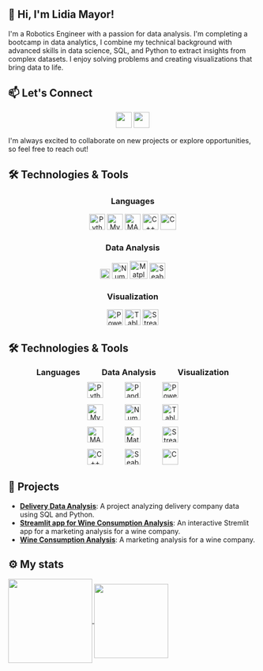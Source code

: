 ## 👋 Hi, I'm Lidia Mayor!

I'm a Robotics Engineer with a passion for data analysis. I'm completing a bootcamp in data analytics, I combine my technical background with advanced skills in data science, SQL, and Python to extract insights from complex datasets. I enjoy solving problems and creating visualizations that bring data to life.

## 📫 Let's Connect

<div align="center">
<a href = 'https://www.linkedin.com/in/lidia-mayor-sanjuan-3b350930b/'> <img width = '32px' src="https://raw.githubusercontent.com/rahulbanerjee26/githubAboutMeGenerator/main/icons/linked-in-alt.svg"/></a> 
<a href = 'https://github.com/lidiamayor'> <img width = '32px' src="https://raw.githubusercontent.com/rahulbanerjee26/githubAboutMeGenerator/main/icons/github.svg"/></a>
</div>

I'm always excited to collaborate on new projects or explore opportunities, so feel free to reach out!

## 🛠️ Technologies & Tools

<div align="center">
  
  <h3>Languages</h3>
  <img width="32px" src="https://github.com/rahulbanerjee26/githubProfileReadmeGenerator/blob/main/icons/python.svg" alt="Python"/>
  <img width="32px" src="https://github.com/rahulbanerjee26/githubProfileReadmeGenerator/blob/main/icons/mysql.svg" alt="MySQL"/>
  <img width="32px" src="https://github.com/rahulbanerjee26/githubProfileReadmeGenerator/blob/main/icons/matlab.svg" alt="MATLAB"/>
  <img width="32px" src="https://github.com/rahulbanerjee26/githubProfileReadmeGenerator/blob/main/icons/cpp.svg" alt="C++"/>
  <img width="32px" src="https://github.com/rahulbanerjee26/githubProfileReadmeGenerator/blob/main/icons/c.svg" alt="C"/>
  
  <h3>Data Analysis</h3>
  <img width="20px" src="https://seeklogo.com/images/P/pandas-icon-logo-BE10401BF1-seeklogo.com.png" alt="Pandas"/>
  <img width="32px" src="https://cdn.worldvectorlogo.com/logos/numpy-1.svg" alt="NumPy"/>
  <img width="36px" src="https://pydata.org/wp-content/uploads/2016/07/matplotlib-logo-300.png" alt="Matplotlib"/>
  <img width="32px" src="https://cdn.worldvectorlogo.com/logos/seaborn-1.svg" alt="Seaborn"/>
  
  <h3>Visualization</h3>
  <img width="32px" src="https://banner2.cleanpng.com/20180708/hit/aawf0uur5.webp" alt="Power BI"/>
  <img width="32px" src="https://cdn.worldvectorlogo.com/logos/tableau-software.svg" alt="Tableau"/>
  <img width="32px" src="https://seeklogo.com/images/S/streamlit-logo-1A3B208AE4-seeklogo.com.png" alt="Streamlit"/>
  
</div>

## 🛠️ Technologies & Tools

<div align="center">
  
  <!-- Row for titles -->
  <h3 style="display:inline-block; margin: 0 20px;">Languages</h3>
  <h3 style="display:inline-block; margin: 0 20px;">Data Analysis</h3>
  <h3 style="display:inline-block; margin: 0 20px;">Visualization</h3>

  <!-- Row for icons -->
  <div style="margin-top: 10px;">
    <img width="32px" style="margin: 0 20px;" src="https://github.com/rahulbanerjee26/githubProfileReadmeGenerator/blob/main/icons/python.svg" alt="Python"/>
    <img width="32px" style="margin: 0 20px;" src="https://seeklogo.com/images/P/pandas-icon-logo-BE10401BF1-seeklogo.com.png" alt="Pandas"/>
    <img width="32px" style="margin: 0 20px;" src="https://banner2.cleanpng.com/20180708/hit/aawf0uur5.webp" alt="Power BI"/>
  </div>

  <div style="margin-top: 10px;">
    <img width="32px" style="margin: 0 20px;" src="https://github.com/rahulbanerjee26/githubProfileReadmeGenerator/blob/main/icons/mysql.svg" alt="MySQL"/>
    <img width="32px" style="margin: 0 20px;" src="https://cdn.worldvectorlogo.com/logos/numpy-1.svg" alt="NumPy"/>
    <img width="32px" style="margin: 0 20px;" src="https://cdn.worldvectorlogo.com/logos/tableau-software.svg" alt="Tableau"/>
  </div>

  <div style="margin-top: 10px;">
    <img width="32px" style="margin: 0 20px;" src="https://github.com/rahulbanerjee26/githubProfileReadmeGenerator/blob/main/icons/matlab.svg" alt="MATLAB"/>
    <img width="32px" style="margin: 0 20px;" src="https://pydata.org/wp-content/uploads/2016/07/matplotlib-logo-300.png" alt="Matplotlib"/>
    <img width="32px" style="margin: 0 20px;" src="https://seeklogo.com/images/S/streamlit-logo-1A3B208AE4-seeklogo.com.png" alt="Streamlit"/>
  </div>

  <div style="margin-top: 10px;">
    <img width="32px" style="margin: 0 20px;" src="https://github.com/rahulbanerjee26/githubProfileReadmeGenerator/blob/main/icons/cpp.svg" alt="C++"/>
    <img width="32px" style="margin: 0 20px;" src="https://cdn.worldvectorlogo.com/logos/seaborn-1.svg" alt="Seaborn"/>
    <img width="32px" style="margin: 0 20px;" src="https://github.com/rahulbanerjee26/githubProfileReadmeGenerator/blob/main/icons/c.svg" alt="C"/>
  </div>

</div>



## 🌟 Projects

- **[Delivery Data Analysis](https://github.com/lidiamayor/delivery-study-sql-minproject)**: A project analyzing delivery company data using SQL and Python.
- **[Streamlit app for Wine Consumption Analysis](https://github.com/lidiamayor/marketing-study-project-streamlit)**: An interactive Stremlit app for a marketing analysis for a wine company.
- **[Wine Consumption Analysis](https://github.com/lidiamayor/marketing-study-project)**: A marketing analysis for a wine company.

## ⚙️ My stats

<a href="https://github.com/anuraghazra/github-readme-stats">
  <img height=170 align="center" src="https://github-readme-stats.vercel.app/api?username=lidiamayor&show_icons=true&theme=transparent&rank_icon=github" />
</a>
<a href="https://github.com/anuraghazra/convoychat">
  <img height=150 align="center" src="https://github-readme-stats.vercel.app/api/top-langs?username=lidiamayor&layout=compact&langs_count=8&card_width=320" />
</a>
